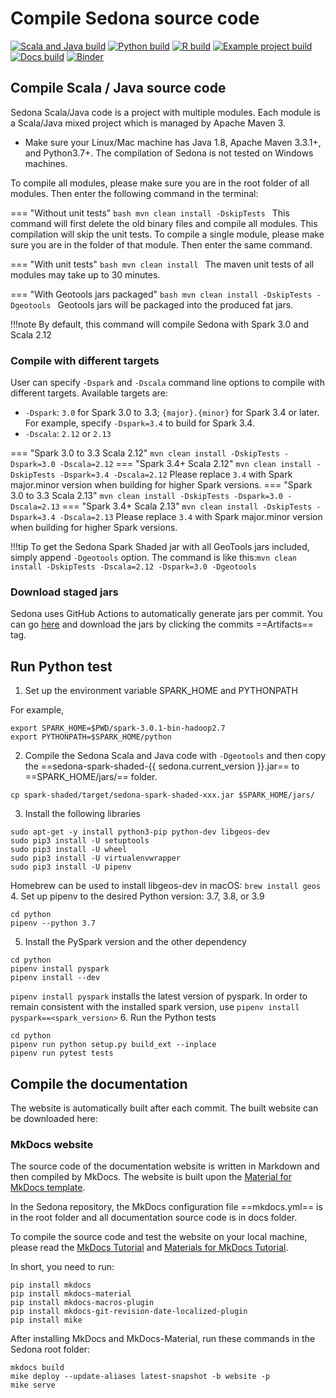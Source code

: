 # Compile Sedona source code

[![Scala and Java build](https://github.com/apache/sedona/actions/workflows/java.yml/badge.svg)](https://github.com/apache/sedona/actions/workflows/java.yml) [![Python build](https://github.com/apache/sedona/actions/workflows/python.yml/badge.svg)](https://github.com/apache/sedona/actions/workflows/python.yml) [![R build](https://github.com/apache/sedona/actions/workflows/r.yml/badge.svg)](https://github.com/apache/sedona/actions/workflows/r.yml) [![Example project build](https://github.com/apache/sedona/actions/workflows/example.yml/badge.svg)](https://github.com/apache/sedona/actions/workflows/example.yml) [![Docs build](https://github.com/apache/sedona/actions/workflows/docs.yml/badge.svg)](https://github.com/apache/sedona/actions/workflows/docs.yml) [![Binder](https://mybinder.org/badge_logo.svg)](https://mybinder.org/v2/gh/apache/sedona/HEAD?filepath=docs/usecases)

## Compile Scala / Java source code

Sedona Scala/Java code is a project with multiple modules. Each module is a Scala/Java mixed project which is managed by Apache Maven 3.

* Make sure your Linux/Mac machine has Java 1.8, Apache Maven 3.3.1+, and Python3.7+. The compilation of Sedona is not tested on Windows machines.

To compile all modules, please make sure you are in the root folder of all modules. Then enter the following command in the terminal:

=== "Without unit tests"
	```bash
	mvn clean install -DskipTests
	```
	This command will first delete the old binary files and compile all modules. This compilation will skip the unit tests. To compile a single module, please make sure you are in the folder of that module. Then enter the same command.

=== "With unit tests"
	```bash
	mvn clean install
	```
	The maven unit tests of all modules may take up to 30 minutes.

=== "With Geotools jars packaged"
	```bash
	mvn clean install -DskipTests -Dgeotools
	```
	Geotools jars will be packaged into the produced fat jars.

!!!note
	By default, this command will compile Sedona with Spark 3.0 and Scala 2.12

### Compile with different targets

User can specify `-Dspark` and `-Dscala` command line options to compile with different targets. Available targets are:

* `-Dspark`: `3.0` for Spark 3.0 to 3.3; `{major}.{minor}` for Spark 3.4 or later. For example, specify `-Dspark=3.4` to build for Spark 3.4.
* `-Dscala`: `2.12` or `2.13`

=== "Spark 3.0 to 3.3 Scala 2.12"
	```
	mvn clean install -DskipTests -Dspark=3.0 -Dscala=2.12
	```
=== "Spark 3.4+ Scala 2.12"
	```
	mvn clean install -DskipTests -Dspark=3.4 -Dscala=2.12
	```
    Please replace `3.4` with Spark major.minor version when building for higher Spark versions.
=== "Spark 3.0 to 3.3 Scala 2.13"
	```
	mvn clean install -DskipTests -Dspark=3.0 -Dscala=2.13
	```
=== "Spark 3.4+ Scala 2.13"
	```
	mvn clean install -DskipTests -Dspark=3.4 -Dscala=2.13
	```
    Please replace `3.4` with Spark major.minor version when building for higher Spark versions.

!!!tip
	To get the Sedona Spark Shaded jar with all GeoTools jars included, simply append `-Dgeotools` option. The command is like this:`mvn clean install -DskipTests -Dscala=2.12 -Dspark=3.0 -Dgeotools`

### Download staged jars

Sedona uses GitHub Actions to automatically generate jars per commit. You can go [here](https://github.com/apache/sedona/actions/workflows/java.yml) and download the jars by clicking the commits ==Artifacts== tag.

## Run Python test

1. Set up the environment variable SPARK_HOME and PYTHONPATH

For example,
```
export SPARK_HOME=$PWD/spark-3.0.1-bin-hadoop2.7
export PYTHONPATH=$SPARK_HOME/python
```
2. Compile the Sedona Scala and Java code with `-Dgeotools` and then copy the ==sedona-spark-shaded-{{ sedona.current_version }}.jar== to ==SPARK_HOME/jars/== folder.
```
cp spark-shaded/target/sedona-spark-shaded-xxx.jar $SPARK_HOME/jars/
```
3. Install the following libraries
```
sudo apt-get -y install python3-pip python-dev libgeos-dev
sudo pip3 install -U setuptools
sudo pip3 install -U wheel
sudo pip3 install -U virtualenvwrapper
sudo pip3 install -U pipenv
```
Homebrew can be used to install libgeos-dev in macOS: `brew install geos`
4. Set up pipenv to the desired Python version: 3.7, 3.8, or 3.9
```
cd python
pipenv --python 3.7
```
5. Install the PySpark version and the other dependency
```
cd python
pipenv install pyspark
pipenv install --dev
```
`pipenv install pyspark` installs the latest version of pyspark.
In order to remain consistent with the installed spark version, use `pipenv install pyspark==<spark_version>`
6. Run the Python tests
```
cd python
pipenv run python setup.py build_ext --inplace
pipenv run pytest tests
```

## Compile the documentation

The website is automatically built after each commit. The built website can be downloaded here:

### MkDocs website

The source code of the documentation website is written in Markdown and then compiled by MkDocs. The website is built upon the [Material for MkDocs template](https://squidfunk.github.io/mkdocs-material/).

In the Sedona repository, the MkDocs configuration file ==mkdocs.yml== is in the root folder and all documentation source code is in docs folder.

To compile the source code and test the website on your local machine, please read the [MkDocs Tutorial](http://www.mkdocs.org/#installation) and [Materials for MkDocs Tutorial](https://squidfunk.github.io/mkdocs-material/getting-started/).

In short, you need to run:

```
pip install mkdocs
pip install mkdocs-material
pip install mkdocs-macros-plugin
pip install mkdocs-git-revision-date-localized-plugin
pip install mike
```

After installing MkDocs and MkDocs-Material, run these commands in the Sedona root folder:

```
mkdocs build
mike deploy --update-aliases latest-snapshot -b website -p
mike serve
```
